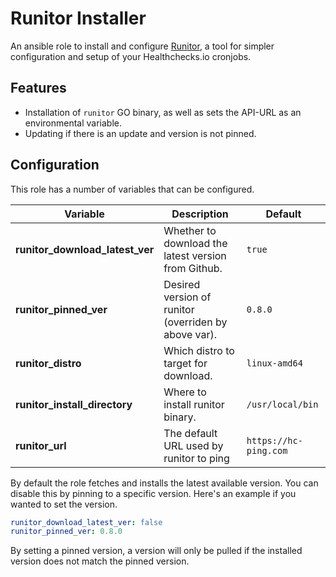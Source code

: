 # Runitor Installer

An ansible role to install and configure [Runitor](https://github.com/bdd/runitor), a tool for simpler configuration and setup of your Healthchecks.io cronjobs.

## Features

- Installation of `runitor` GO binary, as well as sets the API-URL as an environmental variable.
- Updating if there is an update and version is not pinned.

## Configuration

This role has a number of variables that can be configured.

| Variable                            | Description                                              | Default           |
| ----------------------------------- | -------------------------------------------------------- | ----------------- |
| **runitor_download_latest_ver**     | Whether to download the latest version from Github.      | `true`
| **runitor_pinned_ver**              | Desired version of runitor (overriden by above var).     | `0.8.0`
| **runitor_distro**                  | Which distro to target for download.                     | `linux-amd64`
| **runitor_install_directory**       | Where to install runitor binary.                         | `/usr/local/bin`
| **runitor_url**                     | The default URL used by runitor to ping                  | `https://hc-ping.com`

By default the role fetches and installs the latest available version.  You can disable this by pinning to a specific version.  Here's an example if you wanted to set the version.

```yaml
runitor_download_latest_ver: false
runitor_pinned_ver: 0.8.0
```
By setting a pinned version, a version will only be pulled if the installed version does not match the pinned version.